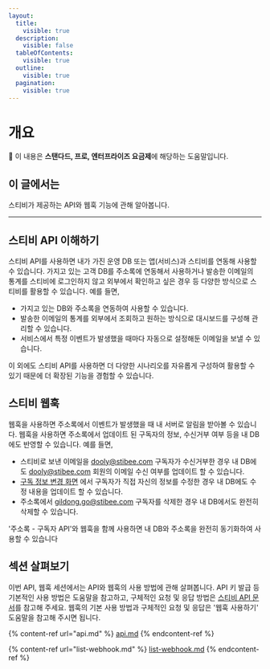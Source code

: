 ```yaml
---
layout:
  title:
    visible: true
  description:
    visible: false
  tableOfContents:
    visible: true
  outline:
    visible: true
  pagination:
    visible: true
---
```


# 개요

💬 이 내용은 **스탠다드, 프로, 엔터프라이즈 요금제**에 해당하는 도움말입니다.

## 이 글에서는

스티비가 제공하는 API와 웹훅 기능에 관해 알아봅니다.

***

## 스티비 API 이해하기

스티비 API를 사용하면 내가 가진 운영 DB 또는 앱(서비스)과 스티비를 연동해 사용할 수 있습니다. 가지고 있는 고객 DB를 주소록에 연동해서 사용하거나 발송한 이메일의 통계를 스티비에 로그인하지 않고 외부에서 확인하고 싶은 경우 등 다양한 방식으로 스티비를 활용할 수 있습니다. 예를 들면,

* 가지고 있는 DB와 주소록을 연동하여 사용할 수 있습니다.
* 발송한 이메일의 통계를 외부에서 조회하고 원하는 방식으로 대시보드를 구성해 관리할 수 있습니다.
* 서비스에서 특정 이벤트가 발생했을 때마다 자동으로 설정해둔 이메일을 보낼 수 있습니다.&#x20;

이 외에도 스티비 API를 사용하면 더 다양한 시나리오를 자유롭게 구성하여 활용할 수 있기 때문에 더 확장된 기능을 경험할 수 있습니다.



## 스티비 웹훅

웹훅을 사용하면 주소록에서 이벤트가 발생했을 때 내 서버로 알림을 받아볼 수 있습니다. 웹훅을 사용하면 주소록에서 업데이트 된 구독자의 정보, 수신거부 여부 등을 내 DB에도 반영할 수 있습니다. 예를 들면,&#x20;

* 스티비로 보낸 이메일을 dooly@stibee.com 구독자가 수신거부한 경우 내 DB에도 dooly@stibee.com 회원의 이메일 수신 여부를 업데이트 할 수 있습니다.
* [구독 정보 변경 화면](../page/subscriber-guide/modify.md) 에서 구독자가 직접 자신의 정보를 수정한 경우 내 DB에도 수정 내용을 업데이트 할 수 있습니다.
* 주소록에서 gildong.go@stibee.com 구독자를 삭제한 경우 내 DB에서도 완전히 삭제할 수 있습니다.

'주소록 - 구독자 API'와 웹훅을 함께 사용하면 내 DB와 주소록을 완전히 동기화하여 사용할 수 있습니다



## 섹션 살펴보기

이번 API, 웹훅 세션에서는 API와 웹훅의 사용 방법에 관해 살펴봅니다. API 키 발급 등 기본적인 사용 방법은 도움말을 참고하고, 구체적인 요청 및 응답 방법은 [스티비 API 문서](https://developers.stibee.com)를 참고해 주세요. 웹훅의 기본 사용 방법과 구체적인 요청 및 응답은 '웹훅 사용하기' 도움말을 참고해 주시면 됩니다.

{% content-ref url="api.md" %}
[api.md](api.md)
{% endcontent-ref %}

{% content-ref url="list-webhook.md" %}
[list-webhook.md](list-webhook.md)
{% endcontent-ref %}
